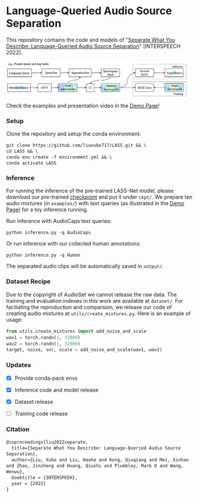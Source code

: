 # Language-Queried Audio Source Separation

This repository contains the code and models of "[Separate What You Describe: Language-Queried Audio Source Separation](https://arxiv.org/pdf/2203.15147.pdf)" [INTERSPEECH 2022].

<p align="center">
  <img align="middle" width="800" src="assets/LASS.png"/>
</p>

Check the examples and presentation video in the [Demo Page](https://liuxubo717.github.io/LASS-demopage/)!

### Setup 
Clone the repository and setup the conda environment: 

  ```
  git clone https://github.com/liuxubo717/LASS.git && \
  cd LASS && \ 
  conda env create -f environment.yml && \
  conda activate LASS 
  ```

### Inference 
For running the inference of the pre-trained LASS-Net model, please download our pre-trained [checkpoint](https://drive.google.com/file/d/1f8eCCYYaBdhsFqoi7PJMrT9Oo7GaWLdR/view?usp=sharing) and put it under `ckpt/`. We prepare ten audio mixtures (in  `examples/`) with text queries (as illustrated in the [Demo Page](https://liuxubo717.github.io/LASS-demopage/)) for a toy inference running. 

Run inference with AudioCaps text queries:

  ```
  python inference.py -q AudioCaps
  ```
Or run inference with our collected human annotations:
  ```
  python inference.py -q Human
  ```
The separated audio clips will be automatically saved in `output/`.

### Dataset Recipe
Due to the copyright of AudioSet we cannot release the raw data. The training and evaluation indexes in this work are available at  `dataset/`. For faciliating the reproduction and comparsion, we release our code of creating audio mixtures at `utils/create_mixtures.py`. Here is an example of usage:
  ```python
  from utils.create_mixtures import add_noise_and_scale
  wav1 = torch.randn(1, 32000)
  wav2 = torch.randn(1, 32000)
  target, noise, snr, scale = add_noise_and_scale(wav1, wav2)
  ```
### Updates
- [x] Provide conda-pack envs
- [x] Inference code and model release
- [x] Dataset release
- [ ] Training code release


### Citation
```
@inproceedings{liu2022separate,
  title={Separate What You Describe: Language-Queried Audio Source Separation},
  author={Liu, Xubo and Liu, Haohe and Kong, Qiuqiang and Mei, Xinhao and Zhao, Jinzheng and Huang, Qiushi and Plumbley, Mark D and Wang, Wenwu},
  booktitle = {INTERSPEEH},
  year = {2022}
}
```
